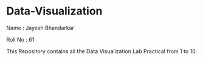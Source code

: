 # Data-Visualization

Name : Jayesh Bhandarkar

Roll No : 61

This Repository contains all the Data Visualization Lab Practical from 1 to 10.
